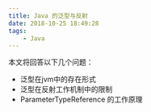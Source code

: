 ```yaml
---
title: Java 的泛型与反射
date: 2018-10-25 18:49:28
tags:
	- Java
---
```


本文将回答以下几个问题：
- 泛型在jvm中的存在形式
- 泛型在反射工作机制中的限制
- ParameterTypeReference 的工作原理
